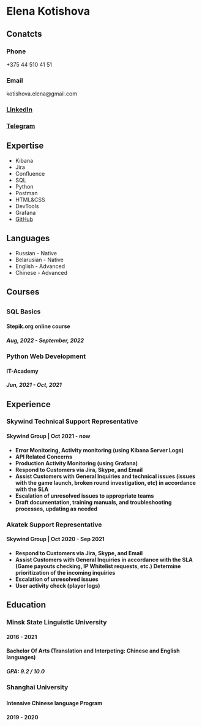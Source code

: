 <!DOCTYPE html>
<html lang="ru">
<head>
  <meta charset="UTF-8">
</head>
<body>
<div>
  <h1>Elena Kotishova</h1>
</div>
<div>
  <h2><strong>Conatcts</strong></h2>
</div>
<div>
  <h3>Phone</h3>
  <p class="content">+375 44 510 41 51</p>
  <h3>Email</h3>
  <p class="content">kotishova.elena@gmail.com<p>
  <h3><a href="https://www.linkedin.com/in/kotishovaelena/">LinkedIn</a></h3>
  <h3><a href="http://t.me/lena_kotishova">Telegram</a></h3>
  </div>
  <div>
    <h2>Expertise</h2>
    <ul>
    <li>Kibana</li>
    <li>Jira</li>
    <li>Confluence</li>
    <li>SQL</li>
    <li>Python</li>
    <li>Postman</li>
    <li>HTML&CSS</li>
    <li>DevTools</li>
    <li>Grafana</li>
    <li><a href="https://github.com/lenakotishova">GitHub</a></li>
    </ul> 
  </div>
  <div>
    <h2>Languages</h2>
    <ul>
    <li>Russian - Native</li> 
    <li>Belarusian - Native</li>
    <li>English - Advanced</li>
    <li>Chinese - Advanced</li>
    </ul>
  </div>
  <div>
    <h2>Courses<h2>
    <h3>SQL Basics</h3>
    <h4>Stepik.org online course</h4>
    <h5>Aug, 2022 - September, 2022<h5>
    <h3>Python Web Development</h3>
    <h4>IT-Academy</h4>
    <h5>Jun, 2021 - Oct, 2021</h5>
  </div>
  <div>
    <h2>Experience</h2>
    <h3>Skywind Technical Support Representative</h3>
    <h4>Skywind Group | Oct 2021 - now<h4>
    <ul>
    <li>Error Monitoring, Activity monitoring (using Kibana Server Logs)</li>
    <li>API Related Concerns</li>
    <li>Production Activity Monitoring (using Grafana)</li>
    <li>Respond to Customers via Jira, Skype, and Email</li>
    <li>Assist Customers with General Inquiries and technical issues (issues with the game launch, broken round investigation, etc) in accordance with the SLA</li>
    <li>Escalation of unresolved issues to appropriate teams</li>
    <li>Draft documentation, training manuals, and troubleshooting processes, updating as needed</li>
    </ul>
<h3>Akatek Support Representative</h3>
<h4>Skywind Group | Oct 2020 - Sep 2021<h4>
<ul>
<li>Respond to Customers via Jira, Skype, and Email</li>
<li>Assist Customers with General Inquiries in accordance with the SLA (Game payouts checking, IP Whitelist requests, etc.) Determine prioritization of the incoming inquiries</li>
<li>Escalation of unresolved issues</li>
<li>User activity check (player logs)</li>
  </div>
  <div>
    <h2>Education</h2>
    <h3>Minsk State Linguistic University</h3>
    <h4>2016 - 2021</h4>
    <h4>Bachelor Of Arts (Translation and Interpeting: Chinese and English languages)<h4>
    <h5>GPA: 9.2 / 10.0</h3>
    <h3>Shanghai University<h3>
    <h4>Intensive Chinese language Program</h4>
    <h4>2019 - 2020</h4>
    </div>
</body>
</html>